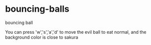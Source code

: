 # bouncing-balls
bouncing ball

You can press 'w','s','a','d' to move the evil ball to eat normal,
and the background color is close to sakura

